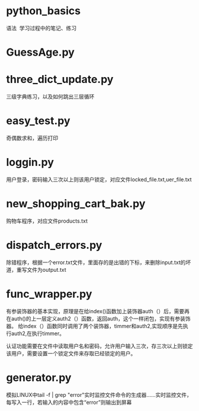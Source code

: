 # python_basics
语法  学习过程中的笔记、练习

# GuessAge.py 
# three_dict_update.py 
三级字典练习，以及如何跳出三层循环
# easy_test.py 
奇偶数求和，遍历打印
# loggin.py 
用户登录，密码输入三次以上则该用户锁定，对应文件locked_file.txt,uer_file.txt
# new_shopping_cart_bak.py
购物车程序，对应文件products.txt
# dispatch_errors.py
除错程序，根据一个error.txt文件，里面存的是出错的下标，来删除input.txt的坏道，重写文件为output.txt
# func_wrapper.py
有参装饰器的基本实现，原理是在给index()函数加上装饰器auth（）后，需要再在auth()的上一层定义auth2（）函数，返回auth，这个一样闭包，实现有参装饰器。
给index（）函数同时调用了两个装饰器，timmer和auth2,实现顺序是先执行auth2,在执行timmer。

认证功能需要在文件中读取用户名和密码，允许用户输入三次，存三次以上则锁定该用户，需要设置一个锁定文件来存取已经锁定的用户。
# generator.py
模拟LINUX中tail -f | grep "error"实时监控文件命令的生成器......实时监控文件，每写入一行，若输入的内容中包含“error”则输出到屏幕

